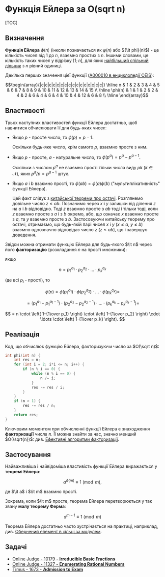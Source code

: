 # Функція Ейлера за O(sqrt n)

[TOC]

## Визначення

**Функція Ейлера** $\phi (n)$ (інколи позначається як $\varphi(n)$ або ${\it
phi}(n)$) - це кількість чисел від $1$ до $n$, взаємно простих з $n$. Іншими
словами, це кількість таких чисел у відрізку $[1; n]$, для яких [найбільший
спільний дільник](../algebra/euclid_algorithm) з $n$ рівний одиниці.

Декілька перших значення цієї функції ([A000010 в енциклопедії
OEIS](https://oeis.org/A000010)):

$$\begin{array}{|c|c|c|c|c|c|c|c|c|c|c|c|c|c|c|c|} \hline n & 1 & 2 & 3 & 4 & 5
& 6 & 7 & 8 & 9 & 10 & 11 & 12 & 13 & 14 & 15 \\ \hline \phi(n) & 1 & 1 & 2 & 2
& 4 & 2 & 6 & 4 & 6 & 4 & 10 & 4 & 12 & 6 & 8 \\ \hline \end{array}$$

## Властивості

Трьох наступних властивостей функції Ейлера достатньо, щоб навчитися обчислювати
її для будь-яких чисел:

* Якщо $p$ - просте число, то $\phi (p)=p-1$.

    Оскільки будь-яке число, крім самого $p$, взаємно просте з ним.

* Якщо $p$ - просте, $a$ - натуральне число, то $\phi (p^a)=p^a-p^{a-1}$.

    Оскільки з числом $p^a$ не взаємно прості тільки числа виду $pk$ $(k \in
    \mathcal{N})$, яких $p^a / p = p^{a-1}$ штук.

* Якщо $a$ і $b$ взаємно прості, то $\phi(ab) = \phi(a) \phi(b)$
  ("мультиплікативність" функції Ейлера).

    Цей факт слідує з [китайської теореми про
    остачі](../algebra/chinese_theorem). Розглянемо довільне число $z \le ab$.
    Позначимо через $x$ і $y$ залишки від ділення $z$ на $a$ і $b$ відповідно.
    Тоді $z$ взаємно просте з $ab$ тоді і тільки тоді, коли $z$ взаємно просте з
    $a$ і з $b$ окремо, або, що означає $x$ взаємно просте з $a$, та $y$ взаємно
    просте з $b$. Застосовуючи китайську теорему про остачі, отримаємо, що
    будь-якій парі чисел $x$ і $y$ $(x \le a, ~ y \le b)$ взаємно однозначно
    відповідає число $z$ $(z \le ab)$, що і завершує доведення.

Звідси можна отримати функцію Ейлера для будь-якого $\it n$ через його
**факторизацію** (розкладання $n$ на прості множники):

якщо

$$ n = p_1^{a_1} \cdot p_2^{a_2} \cdot \ldots \cdot p_k^{a_k} $$

(де всі $p_i$ - прості), то

$$ \phi(n) = \phi(p_1^{a_1}) \cdot \phi(p_2^{a_2}) \cdot \ldots \cdot
\phi(p_k^{a_k}) = $$

$$ = (p_1^{a_1} - p_1^{a_1-1}) \cdot (p_2^{a_2} - p_2^{a_2-1}) \cdot \ldots
\cdot (p_k^{a_k} - p_k^{a_k-1}) = $$

$$ = n \cdot \left( 1-{1\over p_1} \right) \cdot \left( 1-{1\over p_2} \right)
\cdot \ldots \cdot \left( 1-{1\over p_k} \right). $$

## Реалізація

Код, що обчислює функцію Ейлера, факторизуючи число за $O(\sqrt n)$:

<!-- phi -->
``` cpp
int phi(int n) {
    int res = n;
    for (int i = 2; i*i <= n; i++) {
        if (n % i == 0) {
            while (n % i == 0) {
                n /= i;
            }
            res -= res / i;
        }
    }
    if (n > 1) {
        res -= res / n;
    }
    return res;
}
```

Ключовим моментом при обчисленні функції Ейлера є знаходження **факторизації**
числа $n$. Її можна знайти за час, значно менший $O(\sqrt{n})$: див. [Ефективні
алгоритми факторизації](../algebra/factorization).

## Застосування

Найважливіша і найвідоміша властивість функції Ейлера виражається у **теоремі
Ейлера**:

$$ a^{\phi(m)} \equiv 1 \pmod m, $$

де $\it a$ і $\it m$ взаємно прості.

Зокрема, коли $\it m$ просте, теорема Ейлера перетворюється у так звану **малу
теорему Ферма**:

$$ a^{m-1} \equiv 1  \pmod m $$

Теорема Ейлера достатньо часто зустрічається на практиці, наприклад, див.
[Обернений елемент в кільці за модулем](../algebra/reverse_element).

## Задачі

* [Online Judge - 10179 - **Irreducible Basic
  Fractions**](https://onlinejudge.org/index.php?option=com_onlinejudge&Itemid=8&page=show_problem&problem=1120)
* [Online Judge - 11327 - **Enumerating Rational
  Numbers**](https://onlinejudge.org/index.php?option=com_onlinejudge&Itemid=8&page=show_problem&problem=2302)
* [Timus - 1673 - **Admission to
  Exam**](http://acm.timus.ru/problem.aspx?space=1&num=1673&locale=en)
